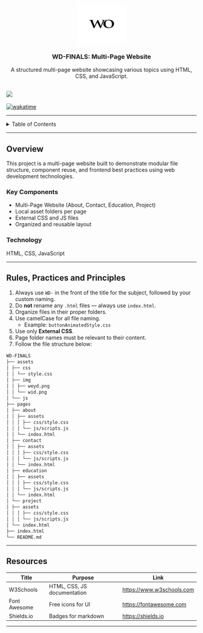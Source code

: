 <a name="readme-top"></a>

<br/>

<div align="center">
  <a href="https://github.com/zyx-0314/">
    <img src="./assets/img/wid.png" alt="Waide Logo" width="130" height="100">
  </a>
  <h3 align="center">WD-FINALS: Multi-Page Website</h3>
</div>

<div align="center">
  A structured multi-page website showcasing various topics using HTML, CSS, and JavaScript.
</div>

<br/>

![](https://visit-counter.vercel.app/counter.png?page=zyx-0314/WD-FINALS)

[![wakatime](https://wakatime.com/badge/user/018dd99a-4985-4f98-8216-6ca6fe2ce0f8/project/63501637-9a31-42f0-960d-4d0ab47977f8.svg)](https://wakatime.com/badge/user/018dd99a-4985-4f98-8216-6ca6fe2ce0f8/project/63501637-9a31-42f0-960d-4d0ab47977f8)

---

<details>
  <summary>Table of Contents</summary>
  <ol>
    <li>
      <a href="#overview">Overview</a>
      <ol>
        <li><a href="#key-components">Key Components</a></li>
        <li><a href="#technology">Technology</a></li>
      </ol>
    </li>
    <li><a href="#rules-practices-and-principles">Rules, Practices and Principles</a></li>
    <li><a href="#resources">Resources</a></li>
  </ol>
</details>

---

## Overview

This project is a multi-page website built to demonstrate modular file structure, component reuse, and frontend best practices using web development technologies.

### Key Components

- Multi-Page Website (About, Contact, Education, Project)
- Local asset folders per page
- External CSS and JS files
- Organized and reusable layout

### Technology

HTML, CSS, JavaScript

---

## Rules, Practices and Principles

1. Always use `WD-` in the front of the title for the subject, followed by your custom naming.
2. Do **not** rename any `.html` files — always use `index.html`.
3. Organize files in their proper folders.
4. Use camelCase for all file naming.
   - Example: `buttonAnimatedStyle.css`
5. Use only **External CSS**.
6. Page folder names must be relevant to their content.
7. Follow the file structure below:

```
WD-FINALS
├── assets
│ ├── css
│ │ └── style.css
│ ├── img
│ │ ├── weyd.png
│ │ └── wid.png
│ └── js
├── pages
│ ├── about
│ │ ├── assets
│ │ │ ├── css/style.css
│ │ │ └── js/scripts.js
│ │ └── index.html
│ ├── contact
│ │ ├── assets
│ │ │ ├── css/style.css
│ │ │ └── js/scripts.js
│ │ └── index.html
│ ├── education
│ │ ├── assets
│ │ │ ├── css/style.css
│ │ │ └── js/scripts.js
│ │ └── index.html
│ └── project
│ ├── assets
│ │ │ ├── css/style.css
│ │ │ └── js/scripts.js
│ └── index.html
├── index.html
└── README.md
```


---

## Resources

| Title         | Purpose                        | Link                        |
|---------------|--------------------------------|-----------------------------|
| W3Schools     | HTML, CSS, JS documentation    | https://www.w3schools.com  |
| Font Awesome  | Free icons for UI              | https://fontawesome.com    |
| Shields.io    | Badges for markdown            | https://shields.io         |

---
